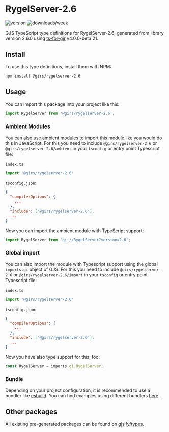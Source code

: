 
# RygelServer-2.6

![version](https://img.shields.io/npm/v/@girs/rygelserver-2.6)
![downloads/week](https://img.shields.io/npm/dw/@girs/rygelserver-2.6)


GJS TypeScript type definitions for RygelServer-2.6, generated from library version 2.6.0 using [ts-for-gir](https://github.com/gjsify/ts-for-gir) v4.0.0-beta.21.


## Install

To use this type definitions, install them with NPM:
```bash
npm install @girs/rygelserver-2.6
```

## Usage

You can import this package into your project like this:
```ts
import RygelServer from '@girs/rygelserver-2.6';
```

### Ambient Modules

You can also use [ambient modules](https://github.com/gjsify/ts-for-gir/tree/main/packages/cli#ambient-modules) to import this module like you would do this in JavaScript.
For this you need to include `@girs/rygelserver-2.6` or `@girs/rygelserver-2.6/ambient` in your `tsconfig` or entry point Typescript file:

`index.ts`:
```ts
import '@girs/rygelserver-2.6'
```

`tsconfig.json`:
```json
{
  "compilerOptions": {
    ...
  },
  "include": ["@girs/rygelserver-2.6"],
  ...
}
```

Now you can import the ambient module with TypeScript support: 

```ts
import RygelServer from 'gi://RygelServer?version=2.6';
```

### Global import

You can also import the module with Typescript support using the global `imports.gi` object of GJS.
For this you need to include `@girs/rygelserver-2.6` or `@girs/rygelserver-2.6/import` in your `tsconfig` or entry point Typescript file:

`index.ts`:
```ts
import '@girs/rygelserver-2.6'
```

`tsconfig.json`:
```json
{
  "compilerOptions": {
    ...
  },
  "include": ["@girs/rygelserver-2.6"],
  ...
}
```

Now you have also type support for this, too:

```ts
const RygelServer = imports.gi.RygelServer;
```

### Bundle

Depending on your project configuration, it is recommended to use a bundler like [esbuild](https://esbuild.github.io/). You can find examples using different bundlers [here](https://github.com/gjsify/ts-for-gir/tree/main/examples).

## Other packages

All existing pre-generated packages can be found on [gjsify/types](https://github.com/gjsify/types).

